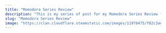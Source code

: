 ```yaml
---
title: "Momodora Series Review"
description: "This is my series of post for my Momodora Series Review from Momodora I to Momodora V."
slug: "Momodora Series Review"
image: "https://clan.cloudflare.steamstatic.com/images/11978475/f82c3aefea0f23a8b5feb3865260aac3efaa74b8.png"
---
```

